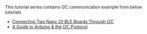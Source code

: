 This tutorial series contains I2C communication example from below tutorials
- [Connecting Two Nano 33 BLE Boards Through I2C](https://docs.arduino.cc/tutorials/nano-33-ble/i2c)
- [A Guide to Arduino & the I2C Protocol](https://docs.arduino.cc/learn/communication/wire)